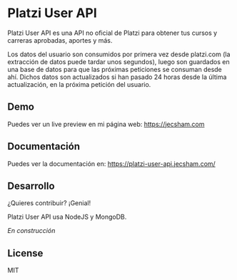 # Platzi User API

<!-- [![Build Status](https://travis-ci.org/joemccann/dillinger.svg?branch=master)](https://travis-ci.org/joemccann/dillinger) -->

Platzi User API es una API no oficial de Platzi para obtener tus cursos y carreras aprobadas, aportes y más.

Los datos del usuario son consumidos por primera vez desde platzi.com (la extracción de datos puede tardar unos segundos), luego son guardados en una base de datos para que las próximas peticiones se consuman desde ahí. Dichos datos son actualizados si han pasado 24 horas desde la última actualización, en la próxima petición del usuario.

## Demo

Puedes ver un live preview en mi página web: https://jecsham.com

## Documentación

Puedes ver la documentación en: https://platzi-user-api.jecsham.com/

## Desarrollo

¿Quieres contribuir? ¡Genial!

Platzi User API usa NodeJS y MongoDB.

*En construcción*

<!-- Open your favorite Terminal and run these commands.

First Tab:
```sh
$ node app
```

Second Tab:
```sh
$ gulp watch
```

(optional) Third:
```sh
$ karma test
``` -->

License
----

MIT